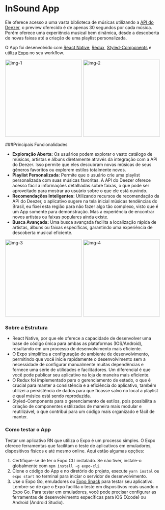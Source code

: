 # InSound App

Ele oferece acesso a uma vasta biblioteca de músicas utilizando a [API do Deezer](https://developers.deezer.com/api), o preview oferecido é de apenas 30 segundos por cada música. Porém oferece uma experiência musical bem dinâmica, desde a descoberta de novas faixas até a criação de uma playlist personalizada.

O App foi desenvolvido com [React Native](https://reactnative.dev/), [Redux](https://redux.js.org/), [ Styled-Components](https://styled-components.com/) e utiliza [Expo](https://expo.dev/) no seu workflow.

<div>
  <img alt="img-1" src="https://i.imgur.com/3Aifa5l.jpeg" width="250em" />
  <img alt="img-2" src="https://i.imgur.com/PM4KaVk.jpeg" width="250em" />
</div>

###Principais Funcionalidades

- <b>Exploração Aberta:</b> Os usuários podem explorar o vasto catálogo de músicas, artistas e álbuns diretamente através da integração com a API do Deezer. Isso permite que eles descubram novas músicas de seus gêneros favoritos ou explorem estilos totalmente novos.
  <br />
- <b>Playlist Personalizada:</b> Permite que o usuário crie uma playlist personalizada com suas músicas favoritas. A API do Deezer oferece acesso fácil a informações detalhadas sobre faixas, o que pode ser aproveitado para mostrar ao usuário sobre o que ele está ouvindo.
  <br />
- <b>Recomendações Inteligentes:</b> Utilizando recursos de recomendação da API do Deezer, o aplicativo sugere na tela inicial músicas tendências do Brasil, eu fixei esta região para não fazer algo tão complexo, visto que é um App somente para demonstração. Mas a experiência de encontrar novos artistas ou faixas populares ainda existe.
  <br />
- <b>Busca Avançada:</b> Uma busca avançada facilita a localização rápida de artistas, álbuns ou faixas específicas, garantindo uma experiência de descoberta musical eficiente.

<div>
  <img alt="img-3" src="https://i.imgur.com/xPzTdEl.jpeg" width="250em" />
  <img alt="img-4" src="https://i.imgur.com/KBPDlzB.jpeg" width="250em" />
</div>

### Sobre a Estrutura

- React Native, por que ele oferece a capacidade de desenvolver uma base de código única para ambas as plataformas (IOS/Android), resultando em um processo de desenvolvimento mais eficiente.
  <br />
- O Expo simplifica a configuração do ambiente de desenvolvimento, permitindo que você inicie rapidamente o desenvolvimento sem a necessidade de configurar manualmente muitas dependências e fornece uma série de utilidades e facilitadores. Um diferencial é que você pode publicar seu aplicativo na loja de maneira mais eficiente.
  <br />
- O Redux foi implementado para o gerenciamento de estado, o que é crucial para manter a consistência e a eficiência do aplicativo, também utilizei a persistência de dados para que ficasse salvo no local a playlist e qual música está sendo reproduzida.
  <br />
- Styled-Components para o gerenciamento de estilos, pois possibilita a criação de componentes estilizados de maneira mais modular e reutilizável, o que contribui para um código mais organizado e fácil de manter.

### Como testar o App

Testar um aplicativo RN que utiliza o Expo é um processo simples. O Expo oferece ferramentas que facilitam o teste de aplicativos em emuladores, dispositivos físicos e até mesmo online. Aqui estão algumas opções:

1. Certifique-se de ter o Expo CLI instalado. Se não tiver, instale-o globalmente com `npm install -g expo-cli`.
   <br />
2. Clone o código do App e no diretório do projeto, execute `yarn instal` ou `expo start` no terminal para iniciar o servidor de desenvolvimento.
   <br />
3. Use o Expo Go, emuladores ou [Expo Snack](https://snack.expo.dev/) para testar seu aplicativo.
   Lembre-se de que o Expo facilita o teste em dispositivos reais usando o Expo Go. Para testar em emuladores, você pode precisar configurar as ferramentas de desenvolvimento específicas para iOS (Xcode) ou Android (Android Studio).
